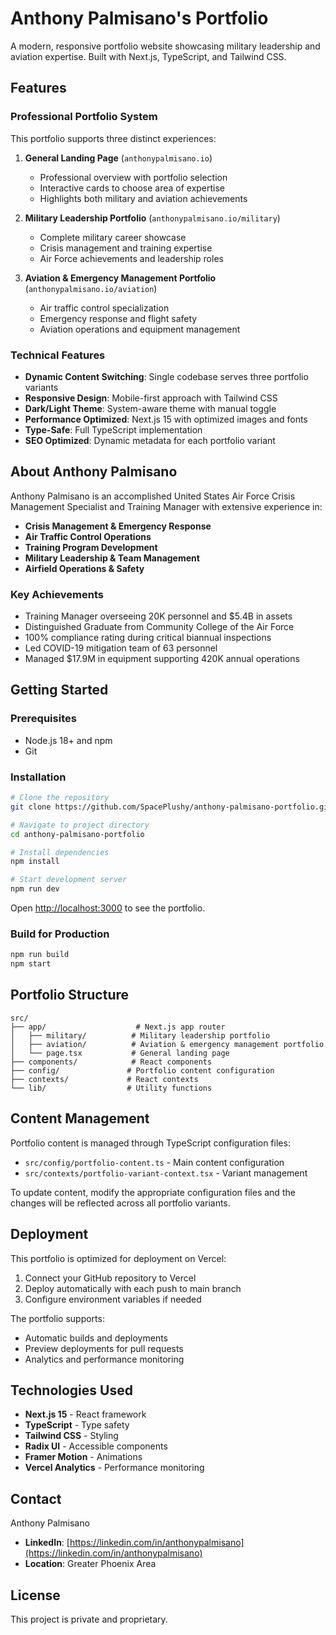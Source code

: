 # Anthony Palmisano's Portfolio

A modern, responsive portfolio website showcasing military leadership and aviation expertise. Built with Next.js, TypeScript, and Tailwind CSS.

## Features

### Professional Portfolio System

This portfolio supports three distinct experiences:

1. **General Landing Page** (`anthonypalmisano.io`)
   - Professional overview with portfolio selection
   - Interactive cards to choose area of expertise
   - Highlights both military and aviation achievements

2. **Military Leadership Portfolio** (`anthonypalmisano.io/military`)
   - Complete military career showcase
   - Crisis management and training expertise
   - Air Force achievements and leadership roles

3. **Aviation & Emergency Management Portfolio** (`anthonypalmisano.io/aviation`)
   - Air traffic control specialization
   - Emergency response and flight safety
   - Aviation operations and equipment management

### Technical Features

- **Dynamic Content Switching**: Single codebase serves three portfolio variants
- **Responsive Design**: Mobile-first approach with Tailwind CSS
- **Dark/Light Theme**: System-aware theme with manual toggle
- **Performance Optimized**: Next.js 15 with optimized images and fonts
- **Type-Safe**: Full TypeScript implementation
- **SEO Optimized**: Dynamic metadata for each portfolio variant

## About Anthony Palmisano

Anthony Palmisano is an accomplished United States Air Force Crisis Management Specialist and Training Manager with extensive experience in:

- **Crisis Management & Emergency Response**
- **Air Traffic Control Operations**
- **Training Program Development**
- **Military Leadership & Team Management**
- **Airfield Operations & Safety**

### Key Achievements

- Training Manager overseeing 20K personnel and $5.4B in assets
- Distinguished Graduate from Community College of the Air Force
- 100% compliance rating during critical biannual inspections
- Led COVID-19 mitigation team of 63 personnel
- Managed $17.9M in equipment supporting 420K annual operations

## Getting Started

### Prerequisites

- Node.js 18+ and npm
- Git

### Installation

```bash
# Clone the repository
git clone https://github.com/SpacePlushy/anthony-palmisano-portfolio.git

# Navigate to project directory
cd anthony-palmisano-portfolio

# Install dependencies
npm install

# Start development server
npm run dev
```

Open [http://localhost:3000](http://localhost:3000) to see the portfolio.

### Build for Production

```bash
npm run build
npm start
```

## Portfolio Structure

```
src/
├── app/                    # Next.js app router
│   ├── military/          # Military leadership portfolio
│   ├── aviation/          # Aviation & emergency management portfolio
│   └── page.tsx           # General landing page
├── components/            # React components
├── config/               # Portfolio content configuration
├── contexts/             # React contexts
└── lib/                  # Utility functions
```

## Content Management

Portfolio content is managed through TypeScript configuration files:

- `src/config/portfolio-content.ts` - Main content configuration
- `src/contexts/portfolio-variant-context.tsx` - Variant management

To update content, modify the appropriate configuration files and the changes will be reflected across all portfolio variants.

## Deployment

This portfolio is optimized for deployment on Vercel:

1. Connect your GitHub repository to Vercel
2. Deploy automatically with each push to main branch
3. Configure environment variables if needed

The portfolio supports:
- Automatic builds and deployments
- Preview deployments for pull requests
- Analytics and performance monitoring

## Technologies Used

- **Next.js 15** - React framework
- **TypeScript** - Type safety
- **Tailwind CSS** - Styling
- **Radix UI** - Accessible components
- **Framer Motion** - Animations
- **Vercel Analytics** - Performance monitoring

## Contact

Anthony Palmisano
- **LinkedIn**: [https://linkedin.com/in/anthonypalmisano](https://linkedin.com/in/anthonypalmisano)
- **Location**: Greater Phoenix Area

## License

This project is private and proprietary.